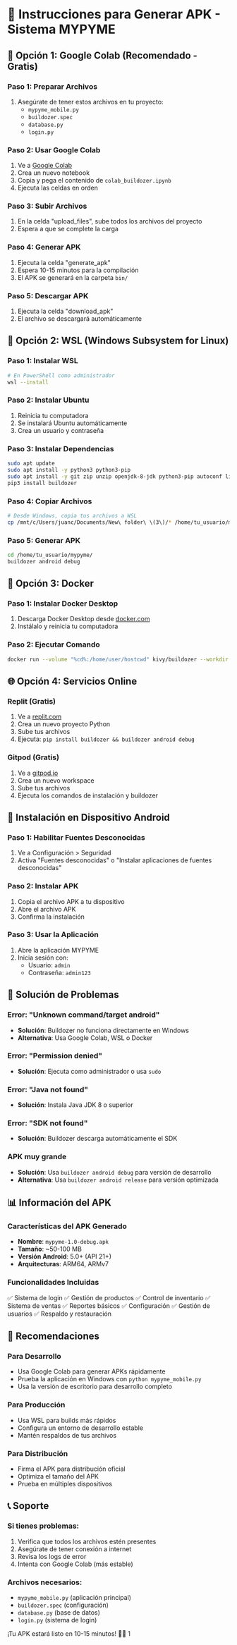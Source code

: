 # 📱 Instrucciones para Generar APK - Sistema MYPYME

## 🚀 Opción 1: Google Colab (Recomendado - Gratis)

### Paso 1: Preparar Archivos
1. Asegúrate de tener estos archivos en tu proyecto:
   - `mypyme_mobile.py`
   - `buildozer.spec`
   - `database.py`
   - `login.py`

### Paso 2: Usar Google Colab
1. Ve a [Google Colab](https://colab.research.google.com)
2. Crea un nuevo notebook
3. Copia y pega el contenido de `colab_buildozer.ipynb`
4. Ejecuta las celdas en orden

### Paso 3: Subir Archivos
1. En la celda "upload_files", sube todos los archivos del proyecto
2. Espera a que se complete la carga

### Paso 4: Generar APK
1. Ejecuta la celda "generate_apk"
2. Espera 10-15 minutos para la compilación
3. El APK se generará en la carpeta `bin/`

### Paso 5: Descargar APK
1. Ejecuta la celda "download_apk"
2. El archivo se descargará automáticamente

## 🐧 Opción 2: WSL (Windows Subsystem for Linux)

### Paso 1: Instalar WSL
```bash
# En PowerShell como administrador
wsl --install
```

### Paso 2: Instalar Ubuntu
1. Reinicia tu computadora
2. Se instalará Ubuntu automáticamente
3. Crea un usuario y contraseña

### Paso 3: Instalar Dependencias
```bash
sudo apt update
sudo apt install -y python3 python3-pip
sudo apt install -y git zip unzip openjdk-8-jdk python3-pip autoconf libtool pkg-config zlib1g-dev libncurses5-dev libncursesw5-dev libtinfo5 cmake libffi-dev libssl-dev
pip3 install buildozer
```

### Paso 4: Copiar Archivos
```bash
# Desde Windows, copia tus archivos a WSL
cp /mnt/c/Users/juanc/Documents/New\ folder\ \(3\)/* /home/tu_usuario/mypyme/
```

### Paso 5: Generar APK
```bash
cd /home/tu_usuario/mypyme/
buildozer android debug
```

## 🐳 Opción 3: Docker

### Paso 1: Instalar Docker Desktop
1. Descarga Docker Desktop desde [docker.com](https://docker.com)
2. Instálalo y reinicia tu computadora

### Paso 2: Ejecutar Comando
```bash
docker run --volume "%cd%:/home/user/hostcwd" kivy/buildozer --workdir /home/user/hostcwd android debug
```

## 🌐 Opción 4: Servicios Online

### Replit (Gratis)
1. Ve a [replit.com](https://replit.com)
2. Crea un nuevo proyecto Python
3. Sube tus archivos
4. Ejecuta: `pip install buildozer && buildozer android debug`

### Gitpod (Gratis)
1. Ve a [gitpod.io](https://gitpod.io)
2. Crea un nuevo workspace
3. Sube tus archivos
4. Ejecuta los comandos de instalación y buildozer

## 📱 Instalación en Dispositivo Android

### Paso 1: Habilitar Fuentes Desconocidas
1. Ve a Configuración > Seguridad
2. Activa "Fuentes desconocidas" o "Instalar aplicaciones de fuentes desconocidas"

### Paso 2: Instalar APK
1. Copia el archivo APK a tu dispositivo
2. Abre el archivo APK
3. Confirma la instalación

### Paso 3: Usar la Aplicación
1. Abre la aplicación MYPYME
2. Inicia sesión con:
   - Usuario: `admin`
   - Contraseña: `admin123`

## 🔧 Solución de Problemas

### Error: "Unknown command/target android"
- **Solución**: Buildozer no funciona directamente en Windows
- **Alternativa**: Usa Google Colab, WSL o Docker

### Error: "Permission denied"
- **Solución**: Ejecuta como administrador o usa `sudo`

### Error: "Java not found"
- **Solución**: Instala Java JDK 8 o superior

### Error: "SDK not found"
- **Solución**: Buildozer descarga automáticamente el SDK

### APK muy grande
- **Solución**: Usa `buildozer android debug` para versión de desarrollo
- **Alternativa**: Usa `buildozer android release` para versión optimizada

## 📊 Información del APK

### Características del APK Generado
- **Nombre**: `mypyme-1.0-debug.apk`
- **Tamaño**: ~50-100 MB
- **Versión Android**: 5.0+ (API 21+)
- **Arquitecturas**: ARM64, ARMv7

### Funcionalidades Incluidas
✅ Sistema de login
✅ Gestión de productos
✅ Control de inventario
✅ Sistema de ventas
✅ Reportes básicos
✅ Configuración
✅ Gestión de usuarios
✅ Respaldo y restauración

## 🎯 Recomendaciones

### Para Desarrollo
- Usa Google Colab para generar APKs rápidamente
- Prueba la aplicación en Windows con `python mypyme_mobile.py`
- Usa la versión de escritorio para desarrollo completo

### Para Producción
- Usa WSL para builds más rápidos
- Configura un entorno de desarrollo estable
- Mantén respaldos de tus archivos

### Para Distribución
- Firma el APK para distribución oficial
- Optimiza el tamaño del APK
- Prueba en múltiples dispositivos

## 📞 Soporte

### Si tienes problemas:
1. Verifica que todos los archivos estén presentes
2. Asegúrate de tener conexión a internet
3. Revisa los logs de error
4. Intenta con Google Colab (más estable)

### Archivos necesarios:
- `mypyme_mobile.py` (aplicación principal)
- `buildozer.spec` (configuración)
- `database.py` (base de datos)
- `login.py` (sistema de login)

¡Tu APK estará listo en 10-15 minutos! 📱✨ 1